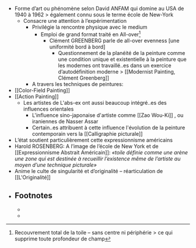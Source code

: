 - Forme d’art ou phénomène  selon David ANFAM qui domine au USA de 1940 à 1962 > également connu sous le terme école de New-York
	- Consacre une attention à l’expérimentation
		- Privilégie la rencontre physique avec le medium
			- Emploi de grand format traité en All-over[^2]
				- Clément GREENBERG parle de all-over evenness [une uniformité bord à bord]
					- Questionnement de la planéité de la peinture comme une condition unique et existentielle à la peinture que les modernes ont travaillé..es dans un exercice d’autodéfinition moderne  > [[Modernist Painting, Clément Greenberg]]
		- A travers les techniques de peintures:
- [[Color-Field Painting]]
- [[Action Painting]]
	- Les artistes de L'abs-ex ont aussi beaucoup intégré..es des influences orientales
		- L'influence sino-japonaise d'artiste comme [[Zao Wou-Ki]] , ou iraniennes de Nasser Assar
		- Certain..es attribuent à cette influence l'évolution de la peinture contemporain vers la [[Calligraphie picturale]]
- L’état soutient particulièrement cette expressionnisme américains
- Harold ROSENBERG:  A l’image de l’école de New York et de [[Expressionnisme Abstrait Américain]]: 
  *«toile définie comme une arène une zone qui est destinée à recueillir l’existence même de l’artiste au moyen d’une technique picturale»*
- Anime le culte de singularité et d’originalité – réarticulation de [[L'Originalité]]
- ## Footnotes
	- [^1]:Livre de David Anfam spécialiste de l’expressionnisme abstrait
	  «L’Expressionnisme abstrait n’était pas un mouvement mais un
	  "phénomène"»
	- [^2]: Recouvrement total de la toile – sans centre ni périphérie >
	  ce qui supprime toute profondeur de champ